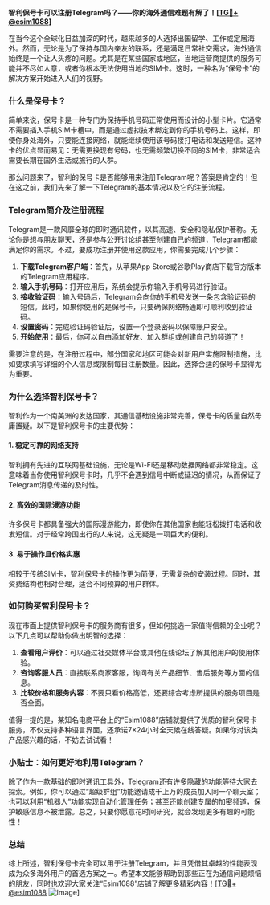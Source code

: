 **智利保号卡可以注册Telegram吗？——你的海外通信难题有解了！[[TG💪+ @esim1088](https://t.me/s/esim1088)]**

在当今这个全球化日益加深的时代，越来越多的人选择出国留学、工作或定居海外。然而，无论是为了保持与国内亲友的联系，还是满足日常社交需求，海外通信始终是一个让人头疼的问题。尤其是在某些国家或地区，当地运营商提供的服务可能并不尽如人意，或者你根本无法使用当地的SIM卡。这时，一种名为“保号卡”的解决方案开始进入人们的视野。

### 什么是保号卡？

简单来说，保号卡是一种专门为保持手机号码正常使用而设计的小型卡片。它通常不需要插入手机SIM卡槽中，而是通过虚拟技术绑定到你的手机号码上。这样，即使你身处海外，只要能连接网络，就能继续使用该号码接打电话和发送短信。这种卡的优点显而易见：无需更换现有号码，也无需频繁切换不同的SIM卡，非常适合需要长期在国外生活或旅行的人群。

那么问题来了，智利的保号卡是否能够用来注册Telegram呢？答案是肯定的！但在这之前，我们先来了解一下Telegram的基本情况以及它的注册流程。

### Telegram简介及注册流程

Telegram是一款风靡全球的即时通讯软件，以其高速、安全和隐私保护著称。无论你是想与朋友聊天，还是参与公开讨论组甚至创建自己的频道，Telegram都能满足你的需求。不过，要成功注册并使用这款应用，你需要完成几个步骤：

1. **下载Telegram客户端**：首先，从苹果App Store或谷歌Play商店下载官方版本的Telegram应用程序。
2. **输入手机号码**：打开应用后，系统会提示你输入手机号码进行验证。
3. **接收验证码**：输入号码后，Telegram会向你的手机号发送一条包含验证码的短信。此时，如果你使用的是保号卡，只要确保网络畅通即可顺利收到验证码。
4. **设置密码**：完成验证码验证后，设置一个登录密码以保障账户安全。
5. **开始使用**：最后，你可以自由添加好友、加入群组或创建自己的频道了！

需要注意的是，在注册过程中，部分国家和地区可能会对新用户实施限制措施，比如要求填写详细的个人信息或限制每日注册数量。因此，选择合适的保号卡显得尤为重要。

### 为什么选择智利保号卡？

智利作为一个南美洲的发达国家，其通信基础设施非常完善，保号卡的质量自然毋庸置疑。以下是智利保号卡的主要优势：

#### 1. 稳定可靠的网络支持
智利拥有先进的互联网基础设施，无论是Wi-Fi还是移动数据网络都非常稳定。这意味着当你使用智利保号卡时，几乎不会遇到信号中断或延迟的情况，从而保证了Telegram消息传递的及时性。

#### 2. 高效的国际漫游功能
许多保号卡都具备强大的国际漫游能力，即使你在其他国家也能轻松拨打电话和收发短信。对于经常跨国出行的人来说，这无疑是一项巨大的便利。

#### 3. 易于操作且价格实惠
相较于传统SIM卡，智利保号卡的操作更为简便，无需复杂的安装过程。同时，其资费结构也相对合理，适合不同预算的用户群体。

### 如何购买智利保号卡？

现在市面上提供智利保号卡的服务商有很多，但如何挑选一家值得信赖的企业呢？以下几点可以帮助你做出明智的选择：

1. **查看用户评价**：可以通过社交媒体平台或其他在线论坛了解其他用户的使用体验。
2. **咨询客服人员**：直接联系商家客服，询问有关产品细节、售后服务等方面的信息。
3. **比较价格和服务内容**：不要只看价格高低，还要综合考虑所提供的服务项目是否全面。

值得一提的是，某知名电商平台上的“Esim1088”店铺就提供了优质的智利保号卡服务，不仅支持多种语言界面，还承诺7×24小时全天候在线答疑。如果你对该类产品感兴趣的话，不妨去试试看！

### 小贴士：如何更好地利用Telegram？

除了作为一款基础的即时通讯工具外，Telegram还有许多隐藏的功能等待大家去探索。例如，你可以通过“超级群组”功能邀请成千上万的成员加入同一个聊天室；也可以利用“机器人”功能实现自动化管理任务；甚至还能创建专属的加密频道，保护敏感信息不被泄露。总之，只要你愿意花时间研究，就会发现更多有趣的可能性！

### 总结

综上所述，智利保号卡完全可以用于注册Telegram，并且凭借其卓越的性能表现成为众多海外用户的首选方案之一。希望本文能够帮助到那些正在为通信问题烦恼的朋友，同时也欢迎大家关注“Esim1088”店铺了解更多精彩内容！[[TG💪+ @esim1088](https://t.me/s/esim1088) ![Image](https://i.postimg.cc/4NQfJmqS/Snipaste-2025-05-13-00-14-12.png)]